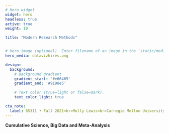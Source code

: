 ```yaml
---
# Hero widget
widget: hero
headless: true
active: true
weight: 10

title: "Modern Research Methods"


# Hero image (optional). Enter filename of an image in the `static/media/` folder.
hero_media: datavizhires.png

design:
  background:
    # Background gradient
    gradient_start: '#e66465'
    gradient_end: '#9198e5'

    # Text color (true=light or false=dark).
    text_color_light: true

cta_note:
  label: 85311 • Fall 2021<br>Molly Lewis<br>Carnegie Mellon University
---
```


**Cumulative Science, Big Data and Meta-Analysis**
